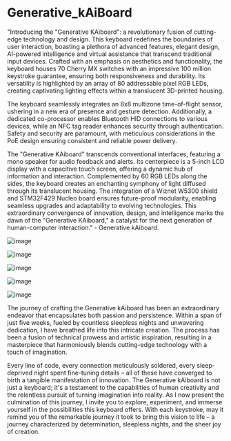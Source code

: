 # Generative_kAiBoard 

"Introducing the "Generative KAiboard": a revolutionary fusion of cutting-edge technology and design. This keyboard redefines the boundaries of user interaction, boasting a plethora of advanced features, elegant design, AI-powered intelligence and virtual assistance that transcend traditional input devices. Crafted with an emphasis on aesthetics and functionality, the keyboard houses 70 Cherry MX switches with an impressive 100 million keystroke guarantee, ensuring both responsiveness and durability. Its versatility is highlighted by an array of 80 addressable pixel RGB LEDs, creating captivating lighting effects within a translucent 3D-printed housing.

The keyboard seamlessly integrates an 8x8 multizone time-of-flight sensor, ushering in a new era of presence and gesture detection. Additionally, a dedicated co-processor enables Bluetooth HID connections to various devices, while an NFC tag reader enhances security through authentication. Safety and security are paramount, with meticulous considerations in the PoE design ensuring consistent and reliable power delivery.

The "Generative KAiboard" transcends conventional interfaces, featuring a mono speaker for audio feedback and alerts. Its centerpiece is a 5-inch LCD display with a capacitive touch screen, offering a dynamic hub of information and interaction. Complemented by 60 RGB LEDs along the sides, the keyboard creates an enchanting symphony of light diffused through its translucent housing. The integration of a Wiznet W5300 shield and STM32F429 Nucleo board ensures future-proof modularity, enabling seamless upgrades and adaptability to evolving technologies. This extraordinary convergence of innovation, design, and intelligence marks the dawn of the "Generative KAiboard," a catalyst for the next generation of human-computer interaction." - Generative kAiboard.

![image](https://github.com/sumastavr/Generative_kAiBoard/assets/72283566/d8cd424e-bdd2-4d96-a8ba-f4ea38353524)

![image](https://github.com/sumastavr/Generative_kAiBoard/assets/72283566/4fd82195-c9b6-4035-8879-96a86e2ffe72)

![image](https://github.com/sumastavr/Generative_kAiBoard/assets/72283566/64bc72e8-fec0-4155-beac-cf747ef8b701)

![image](https://github.com/sumastavr/Generative_kAiBoard/assets/72283566/f71959d6-34de-4d9d-b32a-d84eefa6d60f)

![image](https://github.com/sumastavr/Generative_kAiBoard/assets/72283566/6256fcf9-6778-4646-8315-36b6926f8fb5)


The journey of crafting the Generative kAiboard has been an extraordinary endeavor that encapsulates both passion and persistence. Within a span of just five weeks, fueled by countless sleepless nights and unwavering dedication, I have breathed life into this intricate creation. The process has been a fusion of technical prowess and artistic inspiration, resulting in a masterpiece that harmoniously blends cutting-edge technology with a touch of imagination.

Every line of code, every connection meticulously soldered, every sleep-deprived night spent fine-tuning details – all of these have converged to birth a tangible manifestation of innovation. The Generative kAiboard is not just a keyboard; it's a testament to the capabilities of human creativity and the relentless pursuit of turning imagination into reality. As I now present the culmination of this journey, I invite you to explore, experiment, and immerse yourself in the possibilities this keyboard offers. With each keystroke, may it remind you of the remarkable journey it took to bring this vision to life – a journey characterized by determination, sleepless nights, and the sheer joy of creation.

